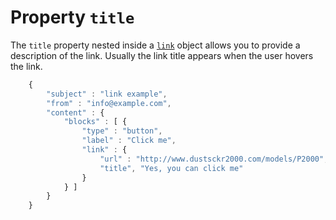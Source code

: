 # Property `title`

The `title` property nested inside a [`link`](/support/json/property-link)
object allows you to provide a description of the link. Usually the link title 
appears when the user hovers the link. 


````javascript
    {
        "subject" : "link example",
        "from" : "info@example.com",
        "content" : {
            "blocks" : [ {
                "type" : "button",
                "label" : "Click me",
                "link" : {
                    "url" : "http://www.dustsckr2000.com/models/P2000",
                    "title", "Yes, you can click me"
                }
            } ]
        }
    }
````
